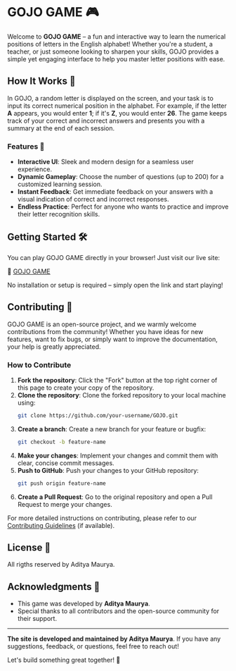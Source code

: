 # GOJO GAME 🎮

Welcome to **GOJO GAME** – a fun and interactive way to learn the numerical positions of letters in the English alphabet! Whether you're a student, a teacher, or just someone looking to sharpen your skills, GOJO provides a simple yet engaging interface to help you master letter positions with ease.

## How It Works 🚀

In GOJO, a random letter is displayed on the screen, and your task is to input its correct numerical position in the alphabet. For example, if the letter **A** appears, you would enter **1**; if it's **Z**, you would enter **26**. The game keeps track of your correct and incorrect answers and presents you with a summary at the end of each session.

### Features 🌟

- **Interactive UI**: Sleek and modern design for a seamless user experience.
- **Dynamic Gameplay**: Choose the number of questions (up to 200) for a customized learning session.
- **Instant Feedback**: Get immediate feedback on your answers with a visual indication of correct and incorrect responses.
- **Endless Practice**: Perfect for anyone who wants to practice and improve their letter recognition skills.

## Getting Started 🛠️

You can play GOJO GAME directly in your browser! Just visit our live site:

🔗 [GOJO GAME](https://adityamaurya1.github.io/GOJO/)

No installation or setup is required – simply open the link and start playing!

## Contributing 🤝

GOJO GAME is an open-source project, and we warmly welcome contributions from the community! Whether you have ideas for new features, want to fix bugs, or simply want to improve the documentation, your help is greatly appreciated.

### How to Contribute

1. **Fork the repository**: Click the "Fork" button at the top right corner of this page to create your copy of the repository.
2. **Clone the repository**: Clone the forked repository to your local machine using:
    ```bash
    git clone https://github.com/your-username/GOJO.git
    ```
3. **Create a branch**: Create a new branch for your feature or bugfix:
    ```bash
    git checkout -b feature-name
    ```
4. **Make your changes**: Implement your changes and commit them with clear, concise commit messages.
5. **Push to GitHub**: Push your changes to your GitHub repository:
    ```bash
    git push origin feature-name
    ```
6. **Create a Pull Request**: Go to the original repository and open a Pull Request to merge your changes.

For more detailed instructions on contributing, please refer to our [Contributing Guidelines](CONTRIBUTING.md) (if available).

## License 📄

All rigths reserved by Aditya Maurya.

## Acknowledgments 💬

- This game was developed by **Aditya Maurya**.
- Special thanks to all contributors and the open-source community for their support.

---

**The site is developed and maintained by Aditya Maurya**. If you have any suggestions, feedback, or questions, feel free to reach out!

Let's build something great together! 🌟
